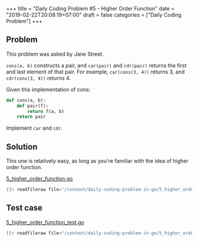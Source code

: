 +++
title = "Daily Coding Problem #5 - Higher Order Function"
date = "2019-02-22T20:08:19+07:00"
draft = false
categories = ["Daily Coding Problem"]
+++

## Problem

This problem was asked by Jane Street.

`cons(a, b)` constructs a pair, and `car(pair)` and `cdr(pair)` returns the first and last element of that pair. For example, `car(cons(3, 4))` returns 3, and `cdr(cons(3, 4))` returns 4.

Given this implementation of cons:

```python
def cons(a, b):
    def pair(f):
        return f(a, b)
    return pair
```

Implement `car` and `cdr`.

## Solution

This one is relatively easy, as long as you're familiar with the idea of higher order function. 

[5_higher_order_function.go](https://github.com/khoi/daily-coding-problem-in-go/blob/master/5_higher_order_function.go)

```go
{{< readfileraw file="/content/daily-coding-problem-in-go/5_higher_order_function.go" >}}
```

## Test case

[5_higher_order_function_test.go](https://github.com/khoi/daily-coding-problem-in-go/blob/master/5_higher_order_function_test.go)

```go
{{< readfileraw file="/content/daily-coding-problem-in-go/5_higher_order_function_test.go" >}}
```



